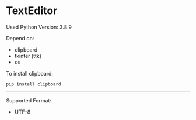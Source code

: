 # TextEditor

Used Python Version: 3.8.9

Depend on:

  - clipboard
  - tkinter (ttk)
  - os

To install clipboard:

```
pip install clipboard
```

---

Supported Format:

  - UTF-8
